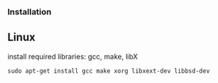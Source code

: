### Installation

## Linux

install required libraries: gcc, make, libX

`sudo apt-get install gcc make xorg libxext-dev libbsd-dev`
